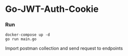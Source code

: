 # Go-JWT-Auth-Cookie

### Run
```
docker-compose up -d
go run main.go
```
Import postman collection and send request to endpoints